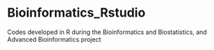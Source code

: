 # Bioinformatics_Rstudio
Codes developed in R during the Bioinformatics and Biostatistics, and Advanced Bioinformatics project
